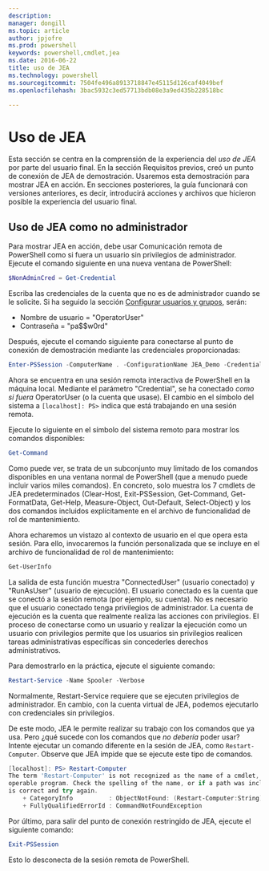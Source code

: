 ```yaml
---
description: 
manager: dongill
ms.topic: article
author: jpjofre
ms.prod: powershell
keywords: powershell,cmdlet,jea
ms.date: 2016-06-22
title: uso de JEA
ms.technology: powershell
ms.sourcegitcommit: 7504fe496a8913718847e45115d126caf4049bef
ms.openlocfilehash: 3bac5932c3ed57713bdb08e3a9ed435b228518bc

---
```


# Uso de JEA
Esta sección se centra en la comprensión de la experiencia del *uso de JEA* por parte del usuario final.
En la sección Requisitos previos, creó un punto de conexión de JEA de demostración.
Usaremos esta demostración para mostrar JEA en acción.
En secciones posteriores, la guía funcionará con versiones anteriores, es decir, introducirá acciones y archivos que hicieron posible la experiencia del usuario final.

## Uso de JEA como no administrador
Para mostrar JEA en acción, debe usar Comunicación remota de PowerShell como si fuera un usuario sin privilegios de administrador.
Ejecute el comando siguiente en una nueva ventana de PowerShell:   

```PowerShell
$NonAdminCred = Get-Credential
```

Escriba las credenciales de la cuenta que no es de administrador cuando se le solicite.
Si ha seguido la sección [Configurar usuarios y grupos](creating-a-domain-controller.md#set-up-users-and-groups), serán:
-   Nombre de usuario = "OperatorUser"
-   Contraseña = "pa$$w0rd"

Después, ejecute el comando siguiente para conectarse al punto de conexión de demostración mediante las credenciales proporcionadas:

```PowerShell
Enter-PSSession -ComputerName . -ConfigurationName JEA_Demo -Credential $NonAdminCred
```

Ahora se encuentra en una sesión remota interactiva de PowerShell en la máquina local.
Mediante el parámetro "Credential", se ha conectado *como si fuera* OperatorUser (o la cuenta que usase).
El cambio en el símbolo del sistema a `[localhost]: PS>` indica que está trabajando en una sesión remota.  

Ejecute lo siguiente en el símbolo del sistema remoto para mostrar los comandos disponibles:

```PowerShell
Get-Command
```

Como puede ver, se trata de un subconjunto muy limitado de los comandos disponibles en una ventana normal de PowerShell (que a menudo puede incluir varios miles comandos).
En concreto, solo muestra los 7 cmdlets de JEA predeterminados (Clear-Host, Exit-PSSession, Get-Command, Get-FormatData, Get-Help, Measure-Object, Out-Default, Select-Object) y los dos comandos incluidos explícitamente en el archivo de funcionalidad de rol de mantenimiento.

Ahora echaremos un vistazo al contexto de usuario en el que opera esta sesión. Para ello, invocaremos la función personalizada que se incluye en el archivo de funcionalidad de rol de mantenimiento:

```PowerShell
Get-UserInfo
```

La salida de esta función muestra "ConnectedUser" (usuario conectado) y "RunAsUser" (usuario de ejecución).
El usuario conectado es la cuenta que se conectó a la sesión remota (por ejemplo, su cuenta).
No es necesario que el usuario conectado tenga privilegios de administrador.
La cuenta de ejecución es la cuenta que realmente realiza las acciones con privilegios.
El proceso de conectarse como un usuario y realizar la ejecución como un usuario con privilegios permite que los usuarios sin privilegios realicen tareas administrativas específicas sin concederles derechos administrativos.

Para demostrarlo en la práctica, ejecute el siguiente comando:

```PowerShell
Restart-Service -Name Spooler -Verbose
```

Normalmente, Restart-Service requiere que se ejecuten privilegios de administrador.
En cambio, con la cuenta virtual de JEA, podemos ejecutarlo con credenciales sin privilegios.

De este modo, JEA le permite realizar su trabajo con los comandos que ya usa.
Pero ¿qué sucede con los comandos que *no debería* poder usar?
Intente ejecutar un comando diferente en la sesión de JEA, como `Restart-Computer`. Observe que JEA impide que se ejecute este tipo de comandos.

```PowerShell
[localhost]: PS> Restart-Computer
The term 'Restart-Computer' is not recognized as the name of a cmdlet, function, script file, or
operable program. Check the spelling of the name, or if a path was included, verify that the path
is correct and try again.
    + CategoryInfo          : ObjectNotFound: (Restart-Computer:String) [], CommandNotFoundException
    + FullyQualifiedErrorId : CommandNotFoundException
```

Por último, para salir del punto de conexión restringido de JEA, ejecute el siguiente comando:

```PowerShell
Exit-PSSession
```

Esto lo desconecta de la sesión remota de PowerShell.




<!--HONumber=Jun16_HO4-->


